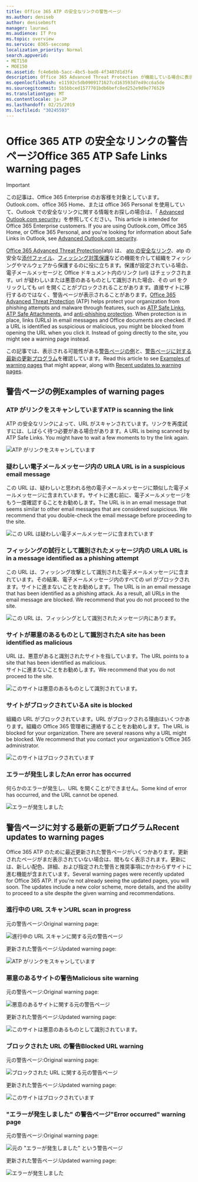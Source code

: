 ```yaml
---
title: Office 365 ATP の安全なリンクの警告ページ
ms.author: deniseb
author: denisebmsft
manager: laurawi
ms.audience: IT Pro
ms.topic: overview
ms.service: O365-seccomp
localization_priority: Normal
search.appverid:
- MET150
- MOE150
ms.assetid: fc4e6ebb-5acc-4bc5-bad8-4f3407d1d3f4
description: Office 365 Advanced Threat Protection が機能している場合に表示される可能性がある警告ページの概要を取得します。
ms.openlocfilehash: e11592c5db0909171627cd163593d7e49cc6a5de
ms.sourcegitcommit: 5b5bbced1577701bdb6befc8ed252e9d9e776529
ms.translationtype: MT
ms.contentlocale: ja-JP
ms.lasthandoff: 02/25/2019
ms.locfileid: "30245593"
---
```

# <a name="office-365-atp-safe-links-warning-pages"></a><span data-ttu-id="d10b5-103">Office 365 ATP の安全なリンクの警告ページ</span><span class="sxs-lookup"><span data-stu-id="d10b5-103">Office 365 ATP Safe Links warning pages</span></span>

> [!IMPORTANT]
> <span data-ttu-id="d10b5-p101">この記事は、Office 365 Enterprise のお客様を対象としています。Outlook.com、office 365 Home、または office 365 Personal を使用していて、Outlook での安全なリンクに関する情報をお探しの場合は、「 [Advanced Outlook.com security](https://support.office.com/article/advanced-outlook-com-security-for-office-365-subscribers-882d2243-eab9-4545-a58a-b36fee4a46e2)」を参照してください。</span><span class="sxs-lookup"><span data-stu-id="d10b5-p101">This article is intended for Office 365 Enterprise customers. If you are using Outlook.com, Office 365 Home, or Office 365 Personal, and you're looking for information about Safe Links in Outlook, see [Advanced Outlook.com security](https://support.office.com/article/advanced-outlook-com-security-for-office-365-subscribers-882d2243-eab9-4545-a58a-b36fee4a46e2).</span></span>

<span data-ttu-id="d10b5-p102">[Office 365 Advanced Threat Protection](office-365-atp.md)(atp) は、 [atp の安全なリンク](atp-safe-links.md)、atp の安全な[添付ファイル](atp-safe-attachments.md)、[フィッシング対策保護](anti-phishing-protection.md)などの機能を介して組織をフィッシングやマルウェアから保護するのに役に立ちます。保護が設定されている場合、電子メールメッセージと Office ドキュメント内のリンク (url) はチェックされます。url が疑わしいまたは悪意のあるものとして識別された場合、その url をクリックしても url を開くことがブロックされることがあります。直接サイトに移行するのではなく、警告ページが表示されることがあります。</span><span class="sxs-lookup"><span data-stu-id="d10b5-p102">[Office 365 Advanced Threat Protection](office-365-atp.md) (ATP) helps protect your organization from phishing attempts and malware through features, such as [ATP Safe Links](atp-safe-links.md), [ATP Safe Attachments](atp-safe-attachments.md), and [anti-phishing protection](anti-phishing-protection.md). When protection is in place, links (URLs) in email messages and Office documents are checked. If a URL is identified as suspicious or malicious, you might be blocked from opening the URL when you click it. Instead of going directly to the site, you might see a warning page instead.</span></span> 
  
<span data-ttu-id="d10b5-110">この記事では、表示される可能性がある[警告ページの例](atp-safe-links-warning-pages.md#examples)と、[警告ページに対する最新の更新プログラム](atp-safe-links-warning-pages.md#updates)を確認しています。</span><span class="sxs-lookup"><span data-stu-id="d10b5-110">Read this article to see [Examples of warning pages](atp-safe-links-warning-pages.md#examples) that might appear, along with [Recent updates to warning pages](atp-safe-links-warning-pages.md#updates).</span></span>
  
## <a name="examples-of-warning-pages"></a><span data-ttu-id="d10b5-111">警告ページの例</span><span class="sxs-lookup"><span data-stu-id="d10b5-111">Examples of warning pages</span></span>

### <a name="atp-is-scanning-the-link"></a><span data-ttu-id="d10b5-112">ATP がリンクをスキャンしています</span><span class="sxs-lookup"><span data-stu-id="d10b5-112">ATP is scanning the link</span></span>

<span data-ttu-id="d10b5-p103">ATP の安全なリンクによって、URL がスキャンされています。リンクを再度試すには、しばらく待つ必要がある場合があります。</span><span class="sxs-lookup"><span data-stu-id="d10b5-p103">A URL is being scanned by ATP Safe Links. You might have to wait a few moments to try the link again.</span></span>

![ATP がリンクをスキャンしています](media/ee8dd5ed-6b91-4248-b054-12b719e8d0ed.png)

### <a name="a-url-is-in-a-suspicious-email-message"></a><span data-ttu-id="d10b5-116">疑わしい電子メールメッセージ内の URL</span><span class="sxs-lookup"><span data-stu-id="d10b5-116">A URL is in a suspicious email message</span></span>

<span data-ttu-id="d10b5-p104">この URL は、疑わしいと思われる他の電子メールメッセージに類似した電子メールメッセージに含まれています。サイトに進む前に、電子メールメッセージをもう一度確認することをお勧めします。</span><span class="sxs-lookup"><span data-stu-id="d10b5-p104">The URL is in an email message that seems similar to other email messages that are considered suspicious. We recommend that you double-check the email message before proceeding to the site.</span></span>

![この URL は疑わしい電子メールメッセージに含まれています](media/33f57923-23e3-4b0f-838b-6ad589ba897b.png)

### <a name="a-url-is-in-a-message-identified-as-a-phishing-attempt"></a><span data-ttu-id="d10b5-120">フィッシングの試行として識別されたメッセージ内の URL</span><span class="sxs-lookup"><span data-stu-id="d10b5-120">A URL is in a message identified as a phishing attempt</span></span>

<span data-ttu-id="d10b5-p105">この URL は、フィッシング攻撃として識別された電子メールメッセージに含まれています。その結果、電子メールメッセージ内のすべての url がブロックされます。サイトに進まないことをお勧めします。</span><span class="sxs-lookup"><span data-stu-id="d10b5-p105">The URL is in an email message that has been identified as a phishing attack. As a result, all URLs in the email message are blocked. We recommend that you do not proceed to the site.</span></span>

![この URL は、フィッシングとして識別されたメッセージ内にあります。](media/6e544a28-0604-4821-aba6-d5a57bb917e5.png)

### <a name="a-site-has-been-identified-as-malicious"></a><span data-ttu-id="d10b5-125">サイトが悪意のあるものとして識別された</span><span class="sxs-lookup"><span data-stu-id="d10b5-125">A site has been identified as malicious</span></span>

<span data-ttu-id="d10b5-126">URL は、悪意があると識別されたサイトを指しています。</span><span class="sxs-lookup"><span data-stu-id="d10b5-126">The URL points to a site that has been identified as malicious.</span></span>  <br/> <span data-ttu-id="d10b5-127">サイトに進まないことをお勧めします。</span><span class="sxs-lookup"><span data-stu-id="d10b5-127">We recommend that you do not proceed to the site.</span></span>

![このサイトは悪意のあるものとして識別されています。](media/058883c8-23f0-4672-9c1c-66b084796177.png)

### <a name="a-site-is-blocked"></a><span data-ttu-id="d10b5-129">サイトがブロックされている</span><span class="sxs-lookup"><span data-stu-id="d10b5-129">A site is blocked</span></span>

<span data-ttu-id="d10b5-p106">組織の URL がブロックされています。URL がブロックされる理由はいくつかあります。組織の Office 365 管理者に連絡することをお勧めします。</span><span class="sxs-lookup"><span data-stu-id="d10b5-p106">The URL is blocked for your organization. There are several reasons why a URL might be blocked. We recommend that you contact your organization's Office 365 administrator.</span></span>

![このサイトはブロックされています](media/6b4bda2d-a1e6-419e-8b10-588e83c3af3f.png)

### <a name="an-error-has-occurred"></a><span data-ttu-id="d10b5-134">エラーが発生しました</span><span class="sxs-lookup"><span data-stu-id="d10b5-134">An error has occurred</span></span>

<span data-ttu-id="d10b5-135">何らかのエラーが発生し、URL を開くことができません。</span><span class="sxs-lookup"><span data-stu-id="d10b5-135">Some kind of error has occurred, and the URL cannot be opened.</span></span>

![エラーが発生しました](media/2f7465a4-1cf4-4c1c-b7d4-3c07e4b795b4.png)

## <a name="recent-updates-to-warning-pages"></a><span data-ttu-id="d10b5-137">警告ページに対する最新の更新プログラム</span><span class="sxs-lookup"><span data-stu-id="d10b5-137">Recent updates to warning pages</span></span>

<span data-ttu-id="d10b5-p107">Office 365 ATP のために最近更新された警告ページがいくつかあります。更新されたページがまだ表示されていない場合は、間もなく表示されます。更新には、新しい配色、詳細、および指定された警告と推奨事項にかかわらずサイトに進む機能が含まれています。</span><span class="sxs-lookup"><span data-stu-id="d10b5-p107">Several warning pages were recently updated for Office 365 ATP. If you're not already seeing the updated pages, you will soon. The updates include a new color scheme, more details, and the ability to proceed to a site despite the given warning and recommendations.</span></span>

### <a name="url-scan-in-progress"></a><span data-ttu-id="d10b5-141">進行中の URL スキャン</span><span class="sxs-lookup"><span data-stu-id="d10b5-141">URL scan in progress</span></span>

<span data-ttu-id="d10b5-142">元の警告ページ:</span><span class="sxs-lookup"><span data-stu-id="d10b5-142">Original warning page:</span></span>

![進行中の URL スキャンに関する元の警告ページ](media/04368763-763f-43d6-94a4-a48291d36893.png)

<span data-ttu-id="d10b5-144">更新された警告ページ:</span><span class="sxs-lookup"><span data-stu-id="d10b5-144">Updated warning page:</span></span>

![ATP がリンクをスキャンしています](media/ee8dd5ed-6b91-4248-b054-12b719e8d0ed.png)

### <a name="malicious-site-warning"></a><span data-ttu-id="d10b5-146">悪意のあるサイトの警告</span><span class="sxs-lookup"><span data-stu-id="d10b5-146">Malicious site warning</span></span>

<span data-ttu-id="d10b5-147">元の警告ページ:</span><span class="sxs-lookup"><span data-stu-id="d10b5-147">Original warning page:</span></span>

![悪意のあるサイトに関する元の警告ページ](media/b9efda09-6dd8-46ef-82cb-56e4d538b8f5.png)

<span data-ttu-id="d10b5-149">更新された警告ページ:</span><span class="sxs-lookup"><span data-stu-id="d10b5-149">Updated warning page:</span></span>

![このサイトは悪意のあるものとして識別されています。](media/058883c8-23f0-4672-9c1c-66b084796177.png)

### <a name="blocked-url-warning"></a><span data-ttu-id="d10b5-151">ブロックされた URL の警告</span><span class="sxs-lookup"><span data-stu-id="d10b5-151">Blocked URL warning</span></span>

<span data-ttu-id="d10b5-152">元の警告ページ:</span><span class="sxs-lookup"><span data-stu-id="d10b5-152">Original warning page:</span></span>

![ブロックされた URL に関する元の警告ページ](media/3d6ba028-30bf-45fc-958e-d3aad3defc83.png)

<span data-ttu-id="d10b5-154">更新された警告ページ:</span><span class="sxs-lookup"><span data-stu-id="d10b5-154">Updated warning page:</span></span>

![このサイトはブロックされています](media/6b4bda2d-a1e6-419e-8b10-588e83c3af3f.png)

### <a name="error-occurred-warning-page"></a><span data-ttu-id="d10b5-156">"エラーが発生しました" の警告ページ</span><span class="sxs-lookup"><span data-stu-id="d10b5-156">"Error occurred" warning page</span></span>

<span data-ttu-id="d10b5-157">元の警告ページ:</span><span class="sxs-lookup"><span data-stu-id="d10b5-157">Original warning page:</span></span>

![元の "エラーが発生しました" という警告ページ](media/9aaa4383-2f23-48be-bdaa-8efbcb2acc70.png)

<span data-ttu-id="d10b5-159">更新された警告ページ:</span><span class="sxs-lookup"><span data-stu-id="d10b5-159">Updated warning page:</span></span>

![エラーが発生しました](media/2f7465a4-1cf4-4c1c-b7d4-3c07e4b795b4.png)
   
